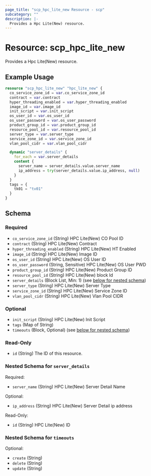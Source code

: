 ```yaml
---
page_title: "scp_hpc_lite_new Resource - scp"
subcategory: ""
description: |-
  Provides a Hpc Lite(New) resource.
---
```


# Resource: scp_hpc_lite_new

Provides a Hpc Lite(New) resource.


## Example Usage

```terraform
resource "scp_hpc_lite_new" "hpc_lite_new" {
  co_service_zone_id = var.co_service_zone_id
  contract = var.contract
  hyper_threading_enabled = var.hyper_threading_enabled
  image_id = var.image_id
  init_script = var.init_script
  os_user_id = var.os_user_id
  os_user_password = var.os_user_password
  product_group_id = var.product_group_id
  resource_pool_id = var.resource_pool_id
  server_type = var.server_type
  service_zone_id = var.service_zone_id
  vlan_pool_cidr = var.vlan_pool_cidr

  dynamic "server_details" {
    for_each = var.server_details
    content {
      server_name = server_details.value.server_name
      ip_address = try(server_details.value.ip_address, null)
    }
  }
  tags = {
    tk01 = "tv01"
  }
}
```

<!-- schema generated by tfplugindocs -->
## Schema

### Required

- `co_service_zone_id` (String) HPC Lite(New) CO Pool ID
- `contract` (String) HPC Lite(New) Contract
- `hyper_threading_enabled` (String) HPC Lite(New) HT Enabled
- `image_id` (String) HPC Lite(New) Image ID
- `os_user_id` (String) HPC Lite(New) OS User ID
- `os_user_password` (String, Sensitive) HPC Lite(New) OS User PWD
- `product_group_id` (String) HPC Lite(New) Product Group ID
- `resource_pool_id` (String) HPC Lite(New) block Id
- `server_details` (Block List, Min: 1) (see [below for nested schema](#nestedblock--server_details))
- `server_type` (String) HPC Lite(New) Server Type
- `service_zone_id` (String) HPC Lite(New) Service Zone ID
- `vlan_pool_cidr` (String) HPC Lite(New) Vlan Pool CIDR

### Optional

- `init_script` (String) HPC Lite(New) Init Script
- `tags` (Map of String)
- `timeouts` (Block, Optional) (see [below for nested schema](#nestedblock--timeouts))

### Read-Only

- `id` (String) The ID of this resource.

<a id="nestedblock--server_details"></a>
### Nested Schema for `server_details`

Required:

- `server_name` (String) HPC Lite(New) Server Detail Name

Optional:

- `ip_address` (String) HPC Lite(New) Server Detail ip address

Read-Only:

- `id` (String) HPC Lite(New) ID


<a id="nestedblock--timeouts"></a>
### Nested Schema for `timeouts`

Optional:

- `create` (String)
- `delete` (String)
- `update` (String)

